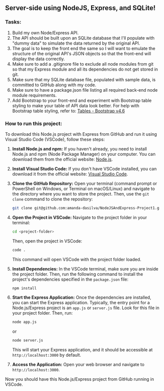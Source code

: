 ##  Server-side using NodeJS, Express, and SQLite!
 
### Tasks:  
1. Build my own Node/Express API.
2. The API should be built upon an SQLite database that I'll populate with "dummy data" to simulate the data returned by the original API.
3. The goal is to keep the front end the same so I will want to emulate the structure of the original API's JSON objects so that the front-end will display the data correctly.
4. Make sure to add a .gitignore file to exclude all node modules from git so that my Express module and all its dependencies do not get stored in git.
5. Make sure that my SQLite database file, populated with sample data, is committed to GitHub along with my code.
6. Make sure to have a package.json file listing all required back-end node module requirements.
7. Add Bootstrap to your front-end and experiment with Bootstrap table styling to make your table of API data look better. For help with Bootstrap table styling, refer to: [Tables - Bootstrap v4.6](https://getbootstrap.com/docs/4.6/content/tables/)

### How to run this project:
To download this Node.js project with Express from GitHub and run it using Visual Studio Code (VSCode), follow these steps:

1. **Install Node.js and npm:**
   If you haven't already, you need to install Node.js and npm (Node Package Manager) on your computer. You can download them from the official website: [Node.js](https://nodejs.org/).

2. **Install Visual Studio Code:**
   If you don't have VSCode installed, you can download it from the official website: [Visual Studio Code](https://code.visualstudio.com/).

3. **Clone the GitHub Repository:**
   Open your terminal (command prompt or PowerShell on Windows, or Terminal on macOS/Linux) and navigate to the directory where you want to store the project. Then, use the `git clone` command to clone the repository:

   ```bash
   git clone git@github.com:amanda-dasilva/NodeJSAndExpress-Project1.git
   ```

4. **Open the Project in VSCode:**
   Navigate to the project folder in your terminal:

   ```bash
   cd <project-folder>
   ```

   Then, open the project in VSCode:

   ```bash
   code .
   ```

   This command will open VSCode with the project folder loaded.

5. **Install Dependencies:**
   In the VSCode terminal, make sure you are inside the project folder. Then, run the following command to install the project's dependencies specified in the `package.json` file:

   ```bash
   npm install
   ```

6. **Start the Express Application:**
   Once the dependencies are installed, you can start the Express application. Typically, the entry point for a Node.js/Express project is an `app.js` or `server.js` file. Look for this file in your project folder. Then, run:

   ```bash
   node app.js
   ```

   or

   ```bash
   node server.js
   ```

   This will start your Express application, and it should be accessible at `http://localhost:3000` by default.

7. **Access the Application:**
   Open your web browser and navigate to `http://localhost:3000`.

Now you should have this Node.js/Express project from GitHub running in VSCode.

